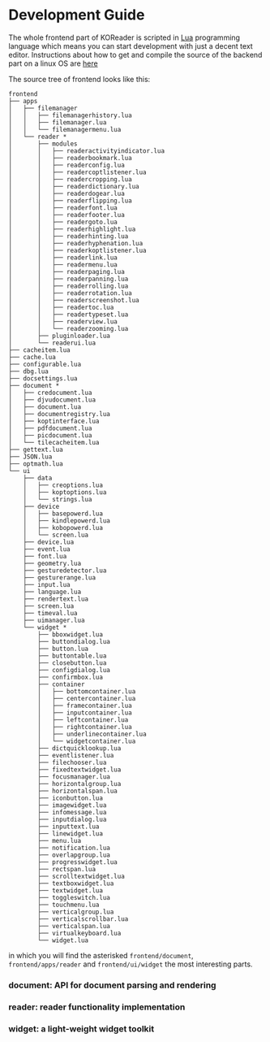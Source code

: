 # Development Guide

The whole frontend part of KOReader is scripted in [Lua](http://www.lua.org/about.html) programming language which means you can start development with just a decent text editor. Instructions about how to get and compile the source of the backend part on a linux OS are [here](https://github.com/koreader/koreader#building-prerequisites)

The source tree of frontend looks like this:
```
frontend
├── apps
│   ├── filemanager
│   │   ├── filemanagerhistory.lua
│   │   ├── filemanager.lua
│   │   └── filemanagermenu.lua
│   └── reader *
│       ├── modules
│       │   ├── readeractivityindicator.lua
│       │   ├── readerbookmark.lua
│       │   ├── readerconfig.lua
│       │   ├── readercoptlistener.lua
│       │   ├── readercropping.lua
│       │   ├── readerdictionary.lua
│       │   ├── readerdogear.lua
│       │   ├── readerflipping.lua
│       │   ├── readerfont.lua
│       │   ├── readerfooter.lua
│       │   ├── readergoto.lua
│       │   ├── readerhighlight.lua
│       │   ├── readerhinting.lua
│       │   ├── readerhyphenation.lua
│       │   ├── readerkoptlistener.lua
│       │   ├── readerlink.lua
│       │   ├── readermenu.lua
│       │   ├── readerpaging.lua
│       │   ├── readerpanning.lua
│       │   ├── readerrolling.lua
│       │   ├── readerrotation.lua
│       │   ├── readerscreenshot.lua
│       │   ├── readertoc.lua
│       │   ├── readertypeset.lua
│       │   ├── readerview.lua
│       │   └── readerzooming.lua
│       ├── pluginloader.lua
│       └── readerui.lua
├── cacheitem.lua
├── cache.lua
├── configurable.lua
├── dbg.lua
├── docsettings.lua
├── document *
│   ├── credocument.lua
│   ├── djvudocument.lua
│   ├── document.lua
│   ├── documentregistry.lua
│   ├── koptinterface.lua
│   ├── pdfdocument.lua
│   ├── picdocument.lua
│   └── tilecacheitem.lua
├── gettext.lua
├── JSON.lua
├── optmath.lua
└── ui
    ├── data
    │   ├── creoptions.lua
    │   ├── koptoptions.lua
    │   └── strings.lua
    ├── device
    │   ├── basepowerd.lua
    │   ├── kindlepowerd.lua
    │   ├── kobopowerd.lua
    │   └── screen.lua
    ├── device.lua
    ├── event.lua
    ├── font.lua
    ├── geometry.lua
    ├── gesturedetector.lua
    ├── gesturerange.lua
    ├── input.lua
    ├── language.lua
    ├── rendertext.lua
    ├── screen.lua
    ├── timeval.lua
    ├── uimanager.lua
    └── widget *
        ├── bboxwidget.lua
        ├── buttondialog.lua
        ├── button.lua
        ├── buttontable.lua
        ├── closebutton.lua
        ├── configdialog.lua
        ├── confirmbox.lua
        ├── container
        │   ├── bottomcontainer.lua
        │   ├── centercontainer.lua
        │   ├── framecontainer.lua
        │   ├── inputcontainer.lua
        │   ├── leftcontainer.lua
        │   ├── rightcontainer.lua
        │   ├── underlinecontainer.lua
        │   └── widgetcontainer.lua
        ├── dictquicklookup.lua
        ├── eventlistener.lua
        ├── filechooser.lua
        ├── fixedtextwidget.lua
        ├── focusmanager.lua
        ├── horizontalgroup.lua
        ├── horizontalspan.lua
        ├── iconbutton.lua
        ├── imagewidget.lua
        ├── infomessage.lua
        ├── inputdialog.lua
        ├── inputtext.lua
        ├── linewidget.lua
        ├── menu.lua
        ├── notification.lua
        ├── overlapgroup.lua
        ├── progresswidget.lua
        ├── rectspan.lua
        ├── scrolltextwidget.lua
        ├── textboxwidget.lua
        ├── textwidget.lua
        ├── toggleswitch.lua
        ├── touchmenu.lua
        ├── verticalgroup.lua
        ├── verticalscrollbar.lua
        ├── verticalspan.lua
        ├── virtualkeyboard.lua
        └── widget.lua
```
in which you will find the asterisked `frontend/document`, `frontend/apps/reader` and `frontend/ui/widget` the most interesting parts.

### document: API for document parsing and rendering

### reader: reader functionality implementation

### widget: a light-weight widget toolkit
